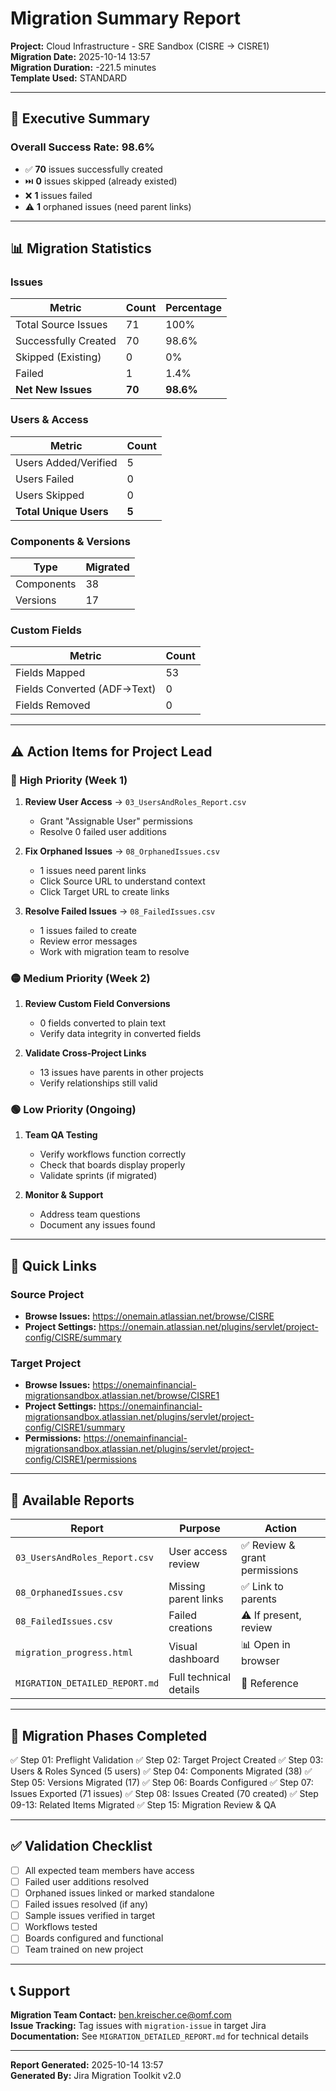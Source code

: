 # Migration Summary Report

**Project:** Cloud Infrastructure - SRE Sandbox (CISRE → CISRE1)  
**Migration Date:** 2025-10-14 13:57  
**Migration Duration:** -221.5 minutes  
**Template Used:** STANDARD

---

## 🎯 Executive Summary

### Overall Success Rate: **98.6%**

- ✅ **70** issues successfully created
- ⏭️ **0** issues skipped (already existed)
- ❌ **1** issues failed
- ⚠️ **1** orphaned issues (need parent links)

---

## 📊 Migration Statistics

### Issues
| Metric | Count | Percentage |
|--------|-------|------------|
| Total Source Issues | 71 | 100% |
| Successfully Created | 70 | 98.6% |
| Skipped (Existing) | 0 | 0% |
| Failed | 1 | 1.4% |
| **Net New Issues** | **70** | **98.6%** |

### Users & Access
| Metric | Count |
|--------|-------|
| Users Added/Verified | 5 |
| Users Failed | 0 |
| Users Skipped | 0 |
| **Total Unique Users** | **5** |

### Components & Versions
| Type | Migrated |
|------|----------|
| Components | 38 |
| Versions | 17 |

### Custom Fields
| Metric | Count |
|--------|-------|
| Fields Mapped | 53 |
| Fields Converted (ADF→Text) | 0 |
| Fields Removed | 0 |

---

## ⚠️ Action Items for Project Lead

### 🔴 High Priority (Week 1)
1. **Review User Access** → `03_UsersAndRoles_Report.csv`
   - Grant "Assignable User" permissions
   - Resolve 0 failed user additions

2. **Fix Orphaned Issues** → `08_OrphanedIssues.csv`
   - 1 issues need parent links
   - Click Source URL to understand context
   - Click Target URL to create links

3. **Resolve Failed Issues** → `08_FailedIssues.csv`
   - 1 issues failed to create
   - Review error messages
   - Work with migration team to resolve

### 🟡 Medium Priority (Week 2)
1. **Review Custom Field Conversions**
   - 0 fields converted to plain text
   - Verify data integrity in converted fields

2. **Validate Cross-Project Links**
   - 13 issues have parents in other projects
   - Verify relationships still valid

### 🟢 Low Priority (Ongoing)
1. **Team QA Testing**
   - Verify workflows function correctly
   - Check that boards display properly
   - Validate sprints (if migrated)

2. **Monitor & Support**
   - Address team questions
   - Document any issues found

---

## 🔗 Quick Links

### Source Project
- **Browse Issues:** https://onemain.atlassian.net/browse/CISRE
- **Project Settings:** https://onemain.atlassian.net/plugins/servlet/project-config/CISRE/summary

### Target Project
- **Browse Issues:** https://onemainfinancial-migrationsandbox.atlassian.net/browse/CISRE1
- **Project Settings:** https://onemainfinancial-migrationsandbox.atlassian.net/plugins/servlet/project-config/CISRE1/summary
- **Permissions:** https://onemainfinancial-migrationsandbox.atlassian.net/plugins/servlet/project-config/CISRE1/permissions

---

## 📁 Available Reports

| Report | Purpose | Action |
|--------|---------|--------|
| `03_UsersAndRoles_Report.csv` | User access review | ✅ Review & grant permissions |
| `08_OrphanedIssues.csv` | Missing parent links | ✅ Link to parents |
| `08_FailedIssues.csv` | Failed creations | ⚠️ If present, review |
| `migration_progress.html` | Visual dashboard | 📊 Open in browser |
| `MIGRATION_DETAILED_REPORT.md` | Full technical details | 📖 Reference |

---

## 🎯 Migration Phases Completed

✅ Step 01: Preflight Validation
✅ Step 02: Target Project Created
✅ Step 03: Users & Roles Synced (5 users)
✅ Step 04: Components Migrated (38)
✅ Step 05: Versions Migrated (17)
✅ Step 06: Boards Configured
✅ Step 07: Issues Exported (71 issues)
✅ Step 08: Issues Created (70 created)
✅ Step 09-13: Related Items Migrated
✅ Step 15: Migration Review & QA

---

## ✅ Validation Checklist

- [ ] All expected team members have access
- [ ] Failed user additions resolved
- [ ] Orphaned issues linked or marked standalone
- [ ] Failed issues resolved (if any)
- [ ] Sample issues verified in target
- [ ] Workflows tested
- [ ] Boards configured and functional
- [ ] Team trained on new project

---

## 📞 Support

**Migration Team Contact:** ben.kreischer.ce@omf.com  
**Issue Tracking:** Tag issues with `migration-issue` in target Jira  
**Documentation:** See `MIGRATION_DETAILED_REPORT.md` for technical details

---

**Report Generated:** 2025-10-14 13:57  
**Generated By:** Jira Migration Toolkit v2.0


